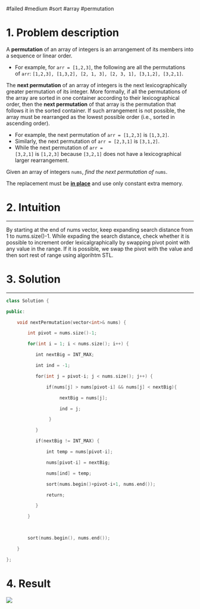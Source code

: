 
#failed #medium #sort #array #permutation

# 1. Problem description
A **permutation** of an array of integers is an arrangement of its members into a sequence or linear order.

- For example, for `arr = [1,2,3]`, the following are all the permutations of `arr`: `[1,2,3], [1,3,2], [2, 1, 3], [2, 3, 1], [3,1,2], [3,2,1]`.

The **next permutation** of an array of integers is the next lexicographically greater permutation of its integer. More formally, if all the permutations of the array are sorted in one container according to their lexicographical order, then the **next permutation** of that array is the permutation that follows it in the sorted container. If such arrangement is not possible, the array must be rearranged as the lowest possible order (i.e., sorted in ascending order).

- For example, the next permutation of `arr = [1,2,3]` is `[1,3,2]`.
- Similarly, the next permutation of `arr = [2,3,1]` is `[3,1,2]`.
- While the next permutation of `arr = [3,2,1]` is `[1,2,3]` because `[3,2,1]` does not have a lexicographical larger rearrangement.

Given an array of integers `nums`, _find the next permutation of_ `nums`.

The replacement must be **[in place](http://en.wikipedia.org/wiki/In-place_algorithm)** and use only constant extra memory.

# 2. Intuition
---
By starting at the end of nums vector, keep expanding search distance from 1 to nums.size()-1.
While expading the search distance, check whether it is possible to increment order lexicalgraphically by swapping pivot point with any value in the range.
If it is possible, we swap the pivot with the value and then sort rest of range using algorihtm STL.

# 3. Solution
---
```cpp
class Solution {

public:

    void nextPermutation(vector<int>& nums) {

        int pivot = nums.size()-1;

        for(int i = 1; i < nums.size(); i++) {

           int nextBig = INT_MAX;

           int ind = -1;

           for(int j = pivot-i; j < nums.size(); j++) {

               if(nums[j] > nums[pivot-i] && nums[j] < nextBig){

                    nextBig = nums[j];

                    ind = j;

                }

           }

           if(nextBig != INT_MAX) {

               int temp = nums[pivot-i];

               nums[pivot-i] = nextBig;

               nums[ind] = temp;

               sort(nums.begin()+pivot-i+1, nums.end());

               return;

           }

        }

  

        sort(nums.begin(), nums.end());

    }

};
```

# 4. Result
![](../../../images/Pasted%20image%2020240109141816.png)